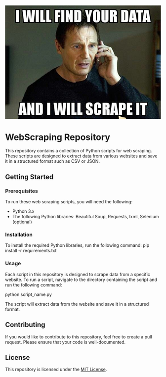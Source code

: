 ![](./img/wweboo.jpg)
# WebScraping Repository

This repository contains a collection of Python scripts for web scraping. These scripts are designed to extract data from various websites and save it in a structured format such as CSV or JSON.

## Getting Started

### Prerequisites

To run these web scraping scripts, you will need the following:

- Python 3.x
- The following Python libraries: Beautiful Soup, Requests, lxml, Selenium (optional)

### Installation

To install the required Python libraries, run the following command:
pip install -r requirements.txt


### Usage

Each script in this repository is designed to scrape data from a specific website. To run a script, navigate to the directory containing the script and run the following command:

python script_name.py


The script will extract data from the website and save it in a structured format.

## Contributing

If you would like to contribute to this repository, feel free to create a pull request. Please ensure that your code is well-documented.

## License

This repository is licensed under the [MIT License](https://opensource.org/licenses/MIT).
